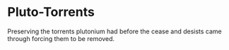 # Pluto-Torrents
Preserving the torrents plutonium had before the cease and desists came through forcing them to be removed.
